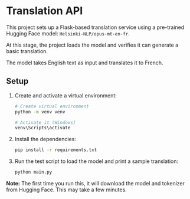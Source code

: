 # Translation API

This project sets up a Flask-based translation service using a pre-trained Hugging Face model: `Helsinki-NLP/opus-mt-en-fr`.

At this stage, the project loads the model and verifies it can generate a basic translation.

The model takes English text as input and translates it to French.

## Setup

1. Create and activate a virtual environment:

    ```bash
    # Create virtual environment
    python -m venv venv

    # Activate it (Windows)
    venv\Scripts\activate
    ```

2. Install the dependencies:

    ```bash
    pip install -r requirements.txt
    ```

3. Run the test script to load the model and print a sample translation:

    ```bash
    python main.py
    ```

**Note:** The first time you run this, it will download the model and tokenizer from Hugging Face. This may take a few minutes.

